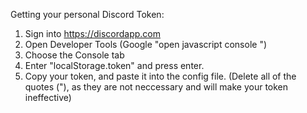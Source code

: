 Getting your personal Discord Token:

1. Sign into https://discordapp.com
2. Open Developer Tools (Google "open javascript console <your browser>")
3. Choose the Console tab
4. Enter "localStorage.token" and press enter.
5. Copy your token, and paste it into the config file. (Delete all of the quotes ("), as they are not neccessary and will make your token ineffective)